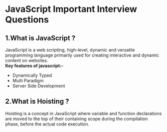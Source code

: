 # JavaScript Important Interview Questions

## 1.What is JavaScript ?

JavaScript is a web scripting, high-level, dynamic and versatile programming language primarily used for creating interactive and dynamic content on websites.</br>
<strong>Key features of javascript:-</strong>

- Dynamically Typed</br>
- Multi Paradigm</br>
- Server Side Development</br>

## 2.What is Hoisting ?

Hoisting is a concept in JavaScript where variable and function declarations are moved to the top of their containing scope during the compilation phase, before the actual code execution.
